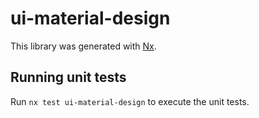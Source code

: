 # ui-material-design

This library was generated with [Nx](https://nx.dev).

## Running unit tests

Run `nx test ui-material-design` to execute the unit tests.
